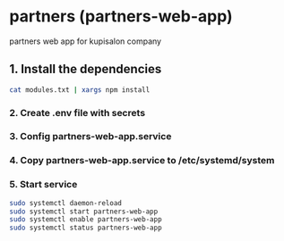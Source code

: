#  partners (partners-web-app)

partners web app for kupisalon company

## 1. Install the dependencies
```bash
cat modules.txt | xargs npm install
```

### 2. Create .env file with secrets

### 3. Config partners-web-app.service

### 4. Copy partners-web-app.service to /etc/systemd/system

### 5. Start service
```bash
sudo systemctl daemon-reload
sudo systemctl start partners-web-app
sudo systemctl enable partners-web-app
sudo systemctl status partners-web-app
```
